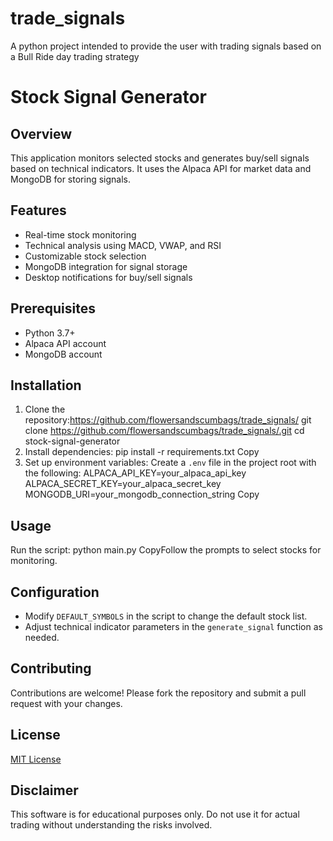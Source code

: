 # trade_signals
A python project intended to provide the user with trading signals based on a Bull Ride day trading strategy
# Stock Signal Generator

## Overview
This application monitors selected stocks and generates buy/sell signals based on technical indicators. It uses the Alpaca API for market data and MongoDB for storing signals.

## Features
- Real-time stock monitoring
- Technical analysis using MACD, VWAP, and RSI
- Customizable stock selection
- MongoDB integration for signal storage
- Desktop notifications for buy/sell signals

## Prerequisites
- Python 3.7+
- Alpaca API account
- MongoDB account

## Installation
1. Clone the repository:https://github.com/flowersandscumbags/trade_signals/
git clone https://github.com/flowersandscumbags/trade_signals/.git
cd stock-signal-generator
2. Install dependencies:
pip install -r requirements.txt
Copy
3. Set up environment variables:
Create a `.env` file in the project root with the following:
ALPACA_API_KEY=your_alpaca_api_key
ALPACA_SECRET_KEY=your_alpaca_secret_key
MONGODB_URI=your_mongodb_connection_string
Copy
## Usage
Run the script:
python main.py
CopyFollow the prompts to select stocks for monitoring.

## Configuration
- Modify `DEFAULT_SYMBOLS` in the script to change the default stock list.
- Adjust technical indicator parameters in the `generate_signal` function as needed.

## Contributing
Contributions are welcome! Please fork the repository and submit a pull request with your changes.

## License
[MIT License](LICENSE)

## Disclaimer
This software is for educational purposes only. Do not use it for actual trading without understanding the risks involved.
